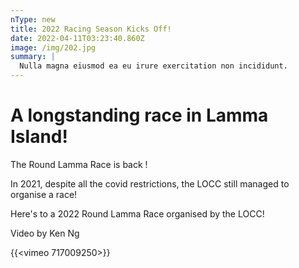```yaml
---
nType: new
title: 2022 Racing Season Kicks Off! 
date: 2022-04-11T03:23:40.860Z
image: /img/202.jpg
summary: |
  Nulla magna eiusmod ea eu irure exercitation non incididunt.
---
```



# A longstanding race in Lamma Island! 

T﻿he Round Lamma Race is back !

In 2021, despite all the covid restrictions, the LOCC still managed to organise a race!

Here's to a 2022 Round Lamma Race organised by the LOCC!

Video by Ken Ng

{{<vimeo 717009250>}}